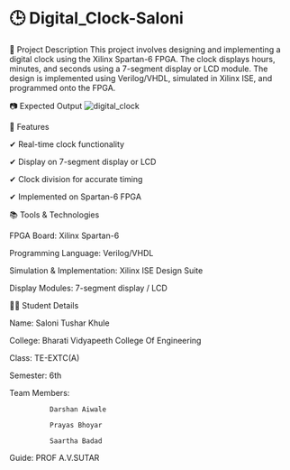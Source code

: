 # 🕒 Digital_Clock-Saloni

📌 Project Description
This project involves designing and implementing a digital clock using the Xilinx Spartan-6 FPGA. The clock displays hours, minutes, and seconds using a 7-segment display or LCD module.
The design is implemented using Verilog/VHDL, simulated in Xilinx ISE, and programmed onto the FPGA.

📷 Expected Output
![digital_clock](https://github.com/user-attachments/assets/60099ce8-f572-47b4-9f45-427cc48f87ac)



🎯 Features

✔ Real-time clock functionality

✔ Display on 7-segment display or LCD

✔ Clock division for accurate timing

✔ Implemented on Spartan-6 FPGA


📚 Tools & Technologies

FPGA Board: Xilinx Spartan-6

Programming Language: Verilog/VHDL

Simulation & Implementation: Xilinx ISE Design Suite

Display Modules: 7-segment display / LCD


👨‍🎓 Student Details

Name: Saloni Tushar Khule

College: Bharati Vidyapeeth College Of Engineering

Class: TE-EXTC(A)

Semester: 6th

Team Members:
              
              Darshan Aiwale

              Prayas Bhoyar
              
              Saartha Badad

Guide: PROF A.V.SUTAR
